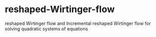 # reshaped-Wirtinger-flow
reshaped Wirtinger flow and Incremental reshaped Wirtinger flow for solving quadratic systems of equations
